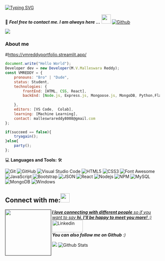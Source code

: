 [![Typing SVG](https://readme-typing-svg.demolab.com?font=Fira+Code&pause=1000&color=F70606&background=0CFF2500&random=false&width=435&lines=i'm+VMReddy+;Always+Ready+to+Learn)](https://git.io/typing-svg)


📝 ***Feel free to contact me. I am always here ...*** <img src="https://media.giphy.com/media/WUlplcMpOCEmTGBtBW/giphy.gif" width="30">  [![Github](https://img.shields.io/github/followers/Ahmad-Sawalqeh?label=Follow%20Me&style=social)](https://github.com/VMREDDY003)

<img src="https://oyepriyansh.pages.dev/838764339942785051.gif"> 


### About me 
#https://vmreddyportfolio.streamlit.app/


```js
document.write("Hello World");
Developer dev = new Developer(M.V.Malleswara Reddy);
const VMREDDY = {
    pronouns: "Bro" | "Dude",
    status: Student,
    technologies: {
        frontEnd: [HTML, CSS, React],
        backEnd: [Node.js, Express.js, Mongoose.js, MongoDB, Python,Flask],
       
    },
    editors: [VS Code,  Colab],
    learning: [Machine Learning],
    contact: malleswrareddy8008@gmail.com
};

if(succeed == false){
    tryagain();
}else{
    party();
};
```
<!-- languages and skills section -->
💻 **Languages and Tools:** 🛠️<br>

![Git](https://img.shields.io/badge/-Git-000000?style=flat&logo=git&logoColor=F05032&labelColor=ffffff)
![GitHub](https://img.shields.io/badge/-GitHub-000000?style=flat&logo=github&logoColor=000000&labelColor=ffffff)
![Visual Studio Code](https://img.shields.io/badge/-VSCode-000000?style=flat&logo=visual-studio-code&labelColor=007ACC)
![HTML5](https://img.shields.io/badge/-HTML5-000000?style=flat&logo=html5&logoColor=ffffff&labelColor=E34F26)
![CSS3](https://img.shields.io/badge/-CSS3-000000?style=flat&logo=css3&logoColor=ffffff&labelColor=1572B6) 
![Font Awesome](https://img.shields.io/badge/-font%20awesome-000000?style=flat&logo=font-awesome&logoColor=339AF0&labelColor=ffffff)
![JavaScript](https://img.shields.io/badge/-JavaScript-000000?style=flat&logo=javascript)
![Bootstrap](https://img.shields.io/badge/-Bootstrap-000000?style=flat&logo=bootstrap&logoColor=ffffff&labelColor=563D7C)
![JSON](https://img.shields.io/badge/-JSON-000000?style=flat&logo=JSON&logoColor=000000&labelColor=ffffff)
![React](https://img.shields.io/badge/-React-000000?style=flat&logo=react)
![Nodejs](https://img.shields.io/badge/-Nodejs-000000?style=flat&logo=Node.js)
![NPM](https://img.shields.io/badge/-npm-000000?style=flat&logo=npm&labelColor=ffffff)
![MySQL](https://img.shields.io/badge/-MySQL-000000?style=flat&logo=mysql&labelColor=ffffff)
![MongoDB](https://img.shields.io/badge/-MongoDB-000000?style=flat&logo=mongodb&labelColor=ffffff)
![Windows](https://img.shields.io/badge/-Windows-000000?style=flat&logo=windows&logoColor=ffffff&labelColor=0078D6)

## Connect with me:<img src="https://github.com/TheDudeThatCode/TheDudeThatCode/blob/master/Assets/Handshake.gif" height="30px">
<a href="" target="blank" >
  
  
 <img align='left' src="https://media.giphy.com/media/LnQjpWaON8nhr21vNW/giphy.gif" width="150"><em>
   <b>I love connecting with different people</b> so if you want to say <b>hi, I'll be happy to meet you more!</b> :)</em>
<br/>
<a href="https://www.linkedin.com/in/venkata-malleswara-reddy-mule-a22064239/" title="linkedin"><img src="https://github.com/get-icon/geticon/raw/master/icons/linkedin.svg" alt="Linkedin" width="100px" height="40px"></a>
<br/>
<em><b>You can also follow me on Github</b> :)</em>

<img src="https://oyepriyansh.pages.dev/838764339942785051.gif"> 
 <img src="https://raw.githubusercontent.com/mayhemantt/mayhemantt/Update/svg/Bottom.svg" alt="Github Stats" />
